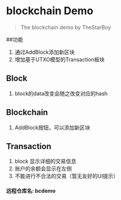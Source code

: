 # blockchain Demo
> The blockchain demo by TheStarBoy

##功能
1. 通过AddBlock添加新区块
2. 增加基于UTXO模型的Transaction板块



## Block
1. block的data改变会随之改变对应的hash
## Blockchain
1. AddBlock按钮，可以添加新区块
## Transaction
1. block 显示详细的交易信息
2. 账户的余额会显示在左侧
3. 不能进行不合法的交易（暂无友好的UI提示）

#### 远程仓库名: bcdemo
